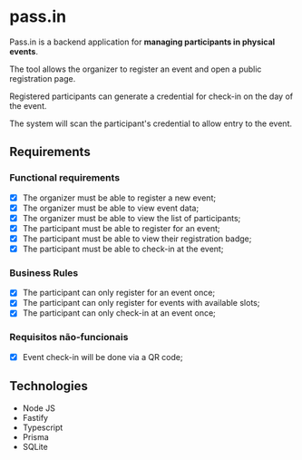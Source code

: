 # pass.in

Pass.in is a backend application for **managing participants in physical events**.

The tool allows the organizer to register an event and open a public registration page.

Registered participants can generate a credential for check-in on the day of the event.

The system will scan the participant's credential to allow entry to the event.

## Requirements

### Functional requirements

- [x] The organizer must be able to register a new event;
- [x] The organizer must be able to view event data;
- [x] The organizer must be able to view the list of participants;
- [x] The participant must be able to register for an event;
- [x] The participant must be able to view their registration badge;
- [x] The participant must be able to check-in at the event;

### Business Rules

- [x] The participant can only register for an event once;
- [x] The participant can only register for events with available slots;
- [x] The participant can only check-in at an event once;

### Requisitos não-funcionais

- [x] Event check-in will be done via a QR code;

## Technologies

- Node JS
- Fastify
- Typescript
- Prisma
- SQLite

